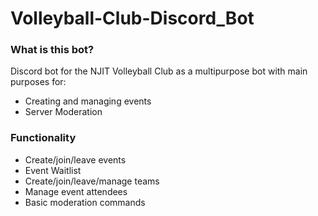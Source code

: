 # Volleyball-Club-Discord_Bot

### What is this bot?
Discord bot for the NJIT Volleyball Club as a multipurpose bot with main purposes for:
- Creating and managing events
- Server Moderation
### Functionality
- Create/join/leave events
- Event Waitlist
- Create/join/leave/manage teams
- Manage event attendees
- Basic moderation commands
